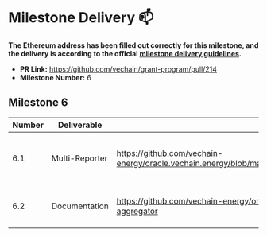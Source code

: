 
# Milestone Delivery :mailbox:

**The Ethereum address has been filled out correctly for this milestone, and the delivery is according to the official [milestone delivery guidelines](../).**

* **PR Link:** https://github.com/vechain/grant-program/pull/214
* **Milestone Number:** 6

## Milestone 6


| Number | Deliverable | Link | Notes |
|-|-|-|-|
| 6.1 | Multi-Reporter | https://github.com/vechain-energy/oracle.vechain.energy/blob/main/contracts/contracts/OracleAggregatorUpgradable.sol | has been moved into a separate contract
| 6.2 | Documentation | https://github.com/vechain-energy/oracle.vechain.energy/tree/main/contracts#oracle-aggregator | isolated into the aggregator contract
